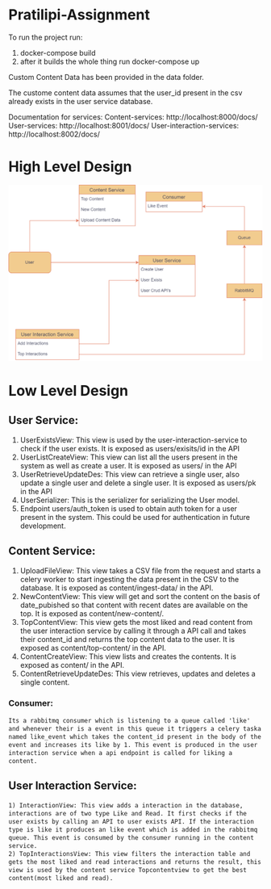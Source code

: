 # Pratilipi-Assignment

To run the project run:

1) docker-compose build
2) after it builds the whole thing run docker-compose up


Custom Content Data has been provided in the data folder.

The custome content data assumes that the user_id present in the csv already exists in the user service database.

Documentation for services:
Content-services: http://localhost:8000/docs/
User-services: http://localhost:8001/docs/
User-interaction-services: http://localhost:8002/docs/


# High Level Design

![](design/HLD.png)



# Low Level Design

## User Service:
  1) UserExistsView: This view is used by the user-interaction-service to check if the user exists. It is exposed as users/exisits/id in the API
  2) UserListCreateView: This view can list all the users present in the system as well as create a user. It is exposed as users/ in the API
  3) UserRetrieveUpdateDes: This view can retrieve a single user, also update a single user and delete a single user. It is exposed as users/pk in the API
  4) UserSerializer: This is the serializer for serializing the User model.
  5) Endpoint users/auth_token is used to obtain auth token for a user present in the system. This could be used for authentication in future development.

## Content Service:
  1) UploadFileView: This view takes a CSV file from the request and starts a celery worker to start ingesting the data present in the CSV to the database. 
  It is exposed as content/ingest-data/ in the API.
  2) NewContentView: This view will get and sort the content on the basis of date_pubished so that content with recent dates are available on the top.
  It is exposed as content/new-content/.
  3) TopContentView: This view gets the most liked and read content from the user interaction service by calling it through a API call and takes their content_id and 
    returns the top content data to the user. It is exposed as content/top-content/ in the API.
  4) ContentCreateView: This view lists and creates the contents. It is exposed as content/ in the API.
  5) ContentRetrieveUpdateDes: This view retrieves, updates and deletes a single content.
  
  ### Consumer:
    Its a rabbitmq consumer which is listening to a queue called 'like' and whenever their is a event in this queue it triggers a celery taska named like_event which takes the content_id present in the body of the event and increases its like by 1. This event is produced in the user interaction service when a api endpoint is called for liking a content.

## User Interaction Service:
    1) InteractionView: This view adds a interaction in the database, interactions are of two type Like and Read. It first checks if the user exists by calling an API to user exists API. If the interaction type is like it produces an like event which is added in the rabbitmq queue. This event is consumed by the consumer running in the content service.
    2) TopInteractionsView: This view filters the interaction table and gets the most liked and read interactions and returns the result, this view is used by the content service Topcontentview to get the best content(most liked and read).
    

